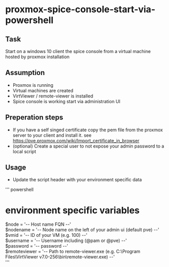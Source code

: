 # proxmox-spice-console-start-via-powershell

## Task   
Start on a windows 10 client the spice console from a virtual machine hosted by proxmox installation   
   
## Assumption  
* Proxmox is running  
* Virtual machines are created  
* VirtViewer / remote-viewer is installed  
* Spice console is working start via administration UI  

## Preperation steps  
* If you have a self singed certificate copy the pem file from the proxmox server to your client and install it. see https://pve.proxmox.com/wiki/Import_certificate_in_browser  
* (optional) Create a special user to not expose your admin password to a local script  
  
## Usage  
* Update the script header with your environment specific data  

''' powershell
# environment specific variables  
$node = '-- Host name FQN --'  
$nodename = '-- Node name on the left of your admin ui (default pve) --'  
$vmid = '-- ID of your VM (e.g. 100) --'  
$username = '-- Username including (@pam or @pve) --'  
$password = '-- password --'  
$remoteviewer = '-- Path to remote-viewer.exe (e.g. C:\Program Files\VirtViewer v7.0-256\bin\remote-viewer.exe) --'  
'''
